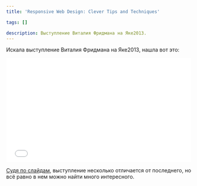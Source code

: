 ```yaml
---
title: 'Responsive Web Design: Clever Tips and Techniques'

tags: []

description: Выступление Виталия Фридмана на Яке2013.
---
```

Искала выступление Виталия Фридмана на Яке2013, нашла вот это<!--more-->:

<iframe src="//player.vimeo.com/video/65882041" width="500" height="281" frameborder="0" webkitallowfullscreen mozallowfullscreen allowfullscreen></iframe>

<a href="http://tech.yandex.ru/events/yac/2013/talks/1112/">Судя по слайдам</a>, выступление несколько отличается от последнего, но всё равно в нем можно найти много интересного.

